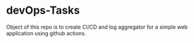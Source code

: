 # devOps-Tasks
Object of this repo is to create CI/CD and log aggregator for a simple web application using github actions.
